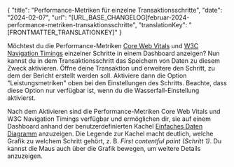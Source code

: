 {
  "title": "Performance-Metriken für einzelne Transaktionsschritte",
  "date": "2024-02-07",
  "url": "[URL_BASE_CHANGELOG]februar-2024-performance-metriken-transaktionsschritte",
  "translationKey": "[FRONTMATTER_TRANSLATIONKEY]"
}

Möchtest du die Performance-Metriken [Core Web Vitals]([LINK_URL_1]) und [W3C Navigation Timings]([LINK_URL_2]) einzelner Schritte in einem Dashboard anzeigen? Nun kannst du in dem Transaktionsschritt das Speichern von Daten zu diesem Zweck aktivieren. Öffne deine Transaktion und erweitere den Schritt, zu dem der Bericht erstellt werden soll. Aktiviere dann die Option "Leistungsmetriken" oben bei den Einstellungen des Schritts. Beachte, dass diese Option nur verfügbar ist, wenn du die Wasserfall-Einstellung aktivierst.

Nach dem Aktivieren sind die Performance-Metriken Core Web Vitals und W3C Navigation Timings verfügbar und ermöglichen dir, sie auf einem Dashboard anhand der benutzerdefinierten Kachel [Einfaches Daten Diagramm]([LINK_URL_3]) anzuzeigen. Die Legende zur Kachel macht deutlich, welche Grafik zu welchem Schritt gehört, z. B. *First contentful paint (Schritt 1)*. Du kannst die Maus auch über die Grafik bewegen, um weitere Details anzuzeigen.
